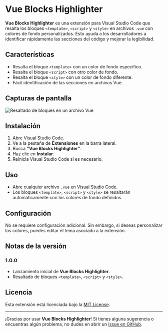 # Vue Blocks Highlighter

**Vue Blocks Highlighter** es una extensión para Visual Studio Code que resalta los bloques `<template>`, `<script>` y `<style>` en archivos `.vue` con colores de fondo personalizados. Esto ayuda a los desarrolladores a identificar rápidamente las secciones del código y mejorar la legibilidad.

## **Características**

- Resalta el bloque `<template>` con un color de fondo específico.
- Resalta el bloque `<script>` con otro color de fondo.
- Resalta el bloque `<style>` con un color de fondo diferente.
- Fácil identificación de las secciones en archivos Vue.

## **Capturas de pantalla**

![Resaltado de bloques en un archivo Vue](images/images.png)

## **Instalación**

1. Abre Visual Studio Code.
2. Ve a la pestaña de **Extensiones** en la barra lateral.
3. Busca **"Vue Blocks Highlighter"**.
4. Haz clic en **Instalar**.
5. Reinicia Visual Studio Code si es necesario.

## **Uso**

- Abre cualquier archivo `.vue` en Visual Studio Code.
- Los bloques `<template>`, `<script>` y `<style>` se resaltarán automáticamente con los colores de fondo definidos.

## **Configuración**

No se requiere configuración adicional. Sin embargo, si deseas personalizar los colores, puedes editar el tema asociado a la extensión.

## **Notas de la versión**

### **1.0.0**

- Lanzamiento inicial de **Vue Blocks Highlighter**.
- Resaltado de bloques `<template>`, `<script>` y `<style>`.

## **Licencia**

Esta extensión está licenciada bajo la [MIT License](LICENSE).

---

¡Gracias por usar **Vue Blocks Highlighter**! Si tienes alguna sugerencia o encuentras algún problema, no dudes en abrir un [issue en GitHub](https://github.com/tu-usuario/vue-blocks-highlighter/issues).

